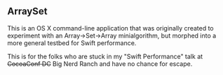 ## ArraySet

This is an OS X command-line application that was originally created to experiment
with an Array->Set->Array minialgorithm, but morphed into a more general testbed for
Swift performance.

This is for the folks who are stuck in my "Swift Performance" talk at ~~CocoaConf DC~~ Big Nerd Ranch
and have no chance for escape.

